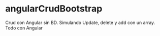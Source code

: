 # angularCrudBootstrap
Crud con Angular sin BD. Simulando Update, delete y add con un array. Todo con Angular
